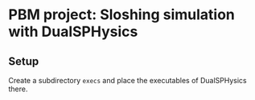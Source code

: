 # PBM project: Sloshing simulation with DualSPHysics

## Setup

Create a subdirectory `execs` and place the executables of DualSPHysics there.